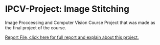 # IPCV-Project: Image Stitching
 Image Proccessing and Computer Vision Course Project that was made as the final project of the course.

[Report File, click here for full report and explain about this project.](https://github.com/yakirarie/IPCV-Project/blob/master/Report.pdf)


